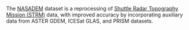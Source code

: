The [NASADEM](https://cmr.earthdata.nasa.gov/search/concepts/C1546314043-LPDAAC_ECS.html)
dataset is a reprocessing of
[Shuttle Radar Topography Mission (STRM)](https://www2.jpl.nasa.gov/srtm/) data,
with improved accuracy by incorporating auxiliary data from ASTER GDEM,
ICESat GLAS, and PRISM datasets.
